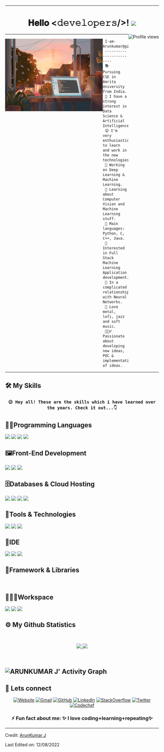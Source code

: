 
<meta name="viewport" content="width=device-width, initial-scale=1.0">
<meta name="viewport" content="height=device-height, initial-scale=1.0">


<div align="center">
<hr>
<h1> 𝐇𝐞𝐥𝐥𝐨 <𝚍𝚎𝚟𝚎𝚕𝚘𝚙𝚎𝚛𝚜/>! <img src="https://c.tenor.com/WF1XMVRhtj0AAAAC/tenor.gif" width="80px"></h2><img src="https://gpvc.arturio.dev/22arun11" alt="Profile views" align='right'/> <a href="https://github.com/22arun11/About-Me/"> </a> 

</div>

<hr>
<div>

<img src="https://github.com/22arun11/22arun11/blob/main/gifs/img1.gif" height='237px'  width="320" align='left'>

```
 I-am-Arunkumar@github 
 -------------------------
 📚 Pursuing CSE in Amrita University from India.
 📝 I have a strong interest in Data Science & Artificial Intelligence.
 😲 I'm very enthusiastic to learn and work in the new technologies.
 🔭 Working on Deep Learning & Machine Learning.
 🌱 Learning about Computer Vision and Machine Learning stuff.
 🌟 Main languages: Python, C, C++, Java.
 🚩 Interested in Full Stack Machine Learning Application development.
 💖 In a complicated relationship with Neural Networks.
 🎵 Love metal, lofi, jazz and soft music.
 🤹🏽‍♂️ Passionate about developing new ideas, POC & implementation of ideas.
```

<hr >

</div>

## 🛠️ My Skills

 <h3 align="center" font-weight="bold" >

	😉 Hey all! These are the skills which i have learned over the years. Check it out...👇
	
</h3>
 <!-- <h3 align="center">⚡ Fun fact about me: ✨ I love coding+learning+repeating✨</h3> -->

<p >
<div >
<h2 align=left>👨‍💻Programming Languages</h2>
  <img src="https://img.shields.io/badge/-Python-336699?style=for-the-badge&logo=python&logoColor=f0f0f5&labelColor=282828">
  <img src="https://img.shields.io/badge/-Java-ad0a00?style=for-the-badge&logo=openjdk&logoColor=f0f0f5&labelColor=282828">
  <img src="https://img.shields.io/badge/-C-800080?style=for-the-badge&logo=c&logoColor=666670&labelColor=282828">
  <img src="https://img.shields.io/badge/-C++-d93b1f?style=for-the-badge&logo=cplusplus&logoColor=666670&labelColor=282828">
  <!-- https://github.com/simple-icons/simple-icons/blob/develop/slugs.md !-->
 
<br/>
<!--<img src="https://img.shields.io/badge/-Java-4c8099?style=for-the-badge&logo=openjdk&logoColor=FF7F50&labelColor=282828">-->
</div>

<div >
<h2 align=left>🖼️Front-End Development </h2>
  <img src="https://img.shields.io/badge/-HTML-d92626?style=for-the-badge&logo=html5&logoColor=f0f0f5&labelColor=282828">
  <img src="https://img.shields.io/badge/-CSS-2e5ce3?style=for-the-badge&logo=css3&logoColor=f0f0f5&labelColor=282828">
  <img src="https://img.shields.io/badge/-JavaSrcipt-ffdb1f?style=for-the-badge&logo=javascript&logoColor=f0f0f5&labelColor=282828">
  
 <!-- https://github.com/simple-icons/simple-icons/blob/develop/slugs.md !-->
 
<br/>

</div>

<div >
<h2 align=left>🗄️Databases & Cloud Hosting</h2>
  <img src="https://img.shields.io/badge/-Git.io-00ab8c?style=for-the-badge&logo=githubpages&logoColor=f0f0f5&labelColor=282828">
  <img src="https://img.shields.io/badge/-sqlite-663dc2?style=for-the-badge&logo=sqlite&logoColor=f0f0f5&labelColor=282828">
  <img src="https://img.shields.io/badge/-aws-a65942?style=for-the-badge&logo=amazonaws&logoColor=f0f0f5&labelColor=282828">
  <img src="https://img.shields.io/badge/-MySql-1c708f?style=for-the-badge&logo=mysql&logoColor=f0f0f5&labelColor=282828">
  
 <!-- https://github.com/simple-icons/simple-icons/blob/develop/slugs.md !-->
 
<br/>

</div>

<div >
<h2 align=left>💼Tools & Technologies</h2>
  <img src="https://img.shields.io/badge/-so-FF6F00?style=for-the-badge&logo=stackoverflow&logoColor=f0f0f5&labelColor=282828">
  <img src="https://img.shields.io/badge/-git-b2004d?style=for-the-badge&logo=git&logoColor=f0f0f5&labelColor=282828">
  <img src="https://img.shields.io/badge/-linux-FCC624?style=for-the-badge&logo=linux&logoColor=f0f0f5&labelColor=282828">
 <!-- https://github.com/simple-icons/simple-icons/blob/develop/slugs.md !-->
 
<br/>

</div>

<div >
<h2 align=left>🌱IDE</h2>
  <img src="https://img.shields.io/badge/-Vs code-0078d7?style=for-the-badge&logo=visualstudiocode&logoColor=f0f0f5&labelColor=282828">
  <img src="https://img.shields.io/badge/-jupyter-ff661a?style=for-the-badge&logo=jupyter&logoColor=f0f0f5&labelColor=282828">
  <img src="https://img.shields.io/badge/-Vim-23FA0F00?style=for-the-badge&logo=vim&logoColor=f0f0f5&labelColor=282828">
  
 <!-- https://github.com/simple-icons/simple-icons/blob/develop/slugs.md !-->
 
<br/>

</div>

<div >
<h2 align=left>🧰Framework & Libraries</h2>
  
 <!-- https://github.com/simple-icons/simple-icons/blob/develop/slugs.md !-->
 
<br/>

</div>

<div >
<h2 align=left>👨🏽‍💻Workspace</h2>
  <img src="https://img.shields.io/badge/-Android-38d133?style=for-the-badge&logo=android&logoColor=f0f0f5&labelColor=282828">
  <img src="https://img.shields.io/badge/-windows-0078D6?style=for-the-badge&logo=windows&logoColor=f0f0f5&labelColor=282828">
  <img src="https://img.shields.io/badge/-linux-FCC624?style=for-the-badge&logo=linux&logoColor=f0f0f5&labelColor=282828">
 <!-- https://github.com/simple-icons/simple-icons/blob/develop/slugs.md !-->
 
<br/>

</div>
</p>

## ⚙️ My Github Statistics

<br/>
<p align="center">
  <a href="https://22arun11.dev/">
  <img width="48%" height="auto" src="https://github-readme-stats.vercel.app/api?username=22arun11&show_icons=true&theme=gruvbox&hide_border=true" />
    <img width="48%" height="auto" src="https://github-readme-streak-stats.herokuapp.com/?user=22arun11&theme=gruvbox&hide_border=true" />
  </a>
</p>
<br>

![ARUNKUMAR J' Activity Graph](https://activity-graph.herokuapp.com/graph?username=22arun11&custom_title=ArunKumar%20J%20Contribution%20Graph&theme=gruvbox&bg_color=282828&hide_border=true&line=d1a01f&point=c58545)
<br/>
------

## 🙋 Lets connect

<p align="center">
  <a href="#"><img src="https://img.icons8.com/bubbles/50/000000/web.png" alt="Website"/></a>
	<a href="mailto:arunkumar22112003@gmail.com"><img src="https://img.icons8.com/bubbles/50/000000/gmail.png" alt="Gmail"/></a>
	<a href="https://github.com/22arun11"><img src="https://img.icons8.com/bubbles/50/000000/github.png" alt="GitHub"/></a>
	<a href="https://www.linkedin.com/in/arunkumar-j-2a1964216/"><img src="https://img.icons8.com/bubbles/50/000000/linkedin.png" alt="LinkedIn"/></a>
	<a href="https://stackoverflow.com/users/19720310/arunkumar-j"><img src="https://img.icons8.com/bubbles/50/000000/stack.png" alt="StackOverflow"/></a>
	<a href="https://twitter.com/22_ARUN_11"><img src="https://img.icons8.com/bubbles/50/000000/twitter-squared.png" alt="Twitter"/></a>
	<a href="#"><img src="https://img.icons8.com/bubbles/50/000000/codechef.png" alt="Codechef"/></a>
	
	
	
</p>
<h3 align="center">⚡ Fun fact about me: ✨ I love coding+learning+repeating✨</h3>
<hr/>
</html>

Credit: [ArunKumar J](https://github.com/22arun11)

Last Edited on: 12/08/2022
